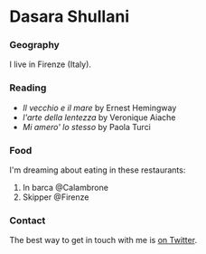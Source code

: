 # Dasara Shullani

### Geography

I live in Firenze (Italy).

### Reading

- *Il vecchio e il mare* by Ernest Hemingway
- *l'arte della lentezza* by Veronique Aiache
- *Mi amero' lo stesso* by Paola Turci

### Food

I'm dreaming about eating in these restaurants:

1. In barca @Calambrone
2. Skipper @Firenze

### Contact

The best way to get in touch with me is [on Twitter](https://twitter.com/dasarashullani).
